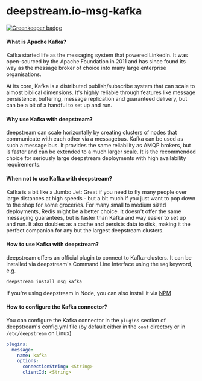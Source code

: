 deepstream.io-msg-kafka
===================

[![Greenkeeper badge](https://badges.greenkeeper.io/deepstreamIO/deepstream.io-msg-kafka.svg)](https://greenkeeper.io/)

#### What is Apache Kafka?
Kafka started life as the messaging system that powered LinkedIn. It was open-sourced by the Apache Foundation in 2011 and has since found its way as the message broker of choice into many large enterprise organisations.

At its core, Kafka is a distributed publish/subscribe system that can scale to almost biblical dimensions. It's highly reliable through features like message persistence, buffering, message replication and guaranteed delivery, but can be a bit of a handful to set up and run.

#### Why use Kafka with deepstream?
deepstream can scale horizontally by creating clusters of nodes that communicate with each other via a messagebus. Kafka can be used as such a message bus. It provides the same reliability as AMQP brokers, but is faster and can be extended to a much larger scale. It is the recommended choice for seriously large deepstream deployments with high availability requirements.

#### When not to use Kafka with deepstream?
Kafka is a bit like a Jumbo Jet: Great if you need to fly many people over large distances at high speeds - but a bit much if you just want to pop down to the shop for some groceries. For many small to medium sized deployments, Redis might be a better choice. It doesn't offer the same messaging guarantees, but is faster than Kafka and way easier to set up and run. It also doubles as a cache and persists data to disk, making it the perfect companion for any but the largest deepstream clusters.

#### How to use Kafka with deepstream?
deepstream offers an official plugin to connect to Kafka-clusters. It can be installed via deepstream's Command Line Interface using the `msg` keyword, e.g.

```bash
deepstream install msg kafka
```

If you're using deepstream in Node, you can also install it via [NPM](https://www.npmjs.com/package/deepstream.io-msg-kafka)

#### How to configure the Kafka connector?
You can configure the Kafka connector in the `plugins` section of deepstream's config.yml file (by default either in the `conf` directory or in `/etc/deepstream` on Linux)

```yaml
plugins:
  message:
    name: kafka
    options:
      connectionString: <String>
      clientId: <String>
```
